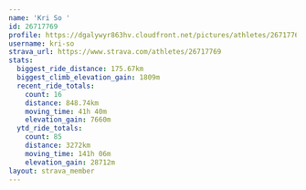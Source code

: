 ```yaml
---
name: 'Kri So '
id: 26717769
profile: https://dgalywyr863hv.cloudfront.net/pictures/athletes/26717769/7761026/14/large.jpg
username: kri-so
strava_url: https://www.strava.com/athletes/26717769
stats:
  biggest_ride_distance: 175.67km
  biggest_climb_elevation_gain: 1809m
  recent_ride_totals:
    count: 16
    distance: 848.74km
    moving_time: 41h 40m
    elevation_gain: 7660m
  ytd_ride_totals:
    count: 85
    distance: 3272km
    moving_time: 141h 06m
    elevation_gain: 28712m
layout: strava_member
--- 
```

